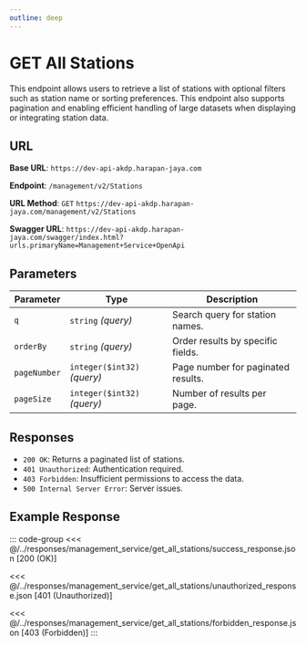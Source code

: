 ```yaml
---
outline: deep
---
```


# GET All Stations

This endpoint allows users to retrieve a list of stations with optional filters such as station name or sorting preferences. This endpoint also supports pagination and enabling efficient handling of large datasets when displaying or integrating station data.

## URL

**Base URL**: `https://dev-api-akdp.harapan-jaya.com`

**Endpoint**: `/management/v2/Stations`

**URL Method**: `GET` `https://dev-api-akdp.harapan-jaya.com/management/v2/Stations`

**Swagger URL**: `https://dev-api-akdp.harapan-jaya.com/swagger/index.html?urls.primaryName=Management+Service+OpenApi`

## Parameters

| **Parameter**    | **Type**                      | **Description**                      |
|------------------|-------------------------------|--------------------------------------|
| `q`              | `string` _(query)_            | Search query for station names.      |
| `orderBy`        | `string` _(query)_            | Order results by specific fields.    |
| `pageNumber`     | `integer($int32)` _(query)_   | Page number for paginated results.   |
| `pageSize`       | `integer($int32)` _(query)_   | Number of results per page.          |

## Responses

- `200 OK`: Returns a paginated list of stations.
- `401 Unauthorized`: Authentication required.
- `403 Forbidden`: Insufficient permissions to access the data.
- `500 Internal Server Error`: Server issues.

## Example Response

::: code-group
<<< @/../responses/management_service/get_all_stations/success_response.json [200 (OK)]

<<< @/../responses/management_service/get_all_stations/unauthorized_response.json [401 (Unauthorized)]

<<< @/../responses/management_service/get_all_stations/forbidden_response.json [403 (Forbidden)]
:::
